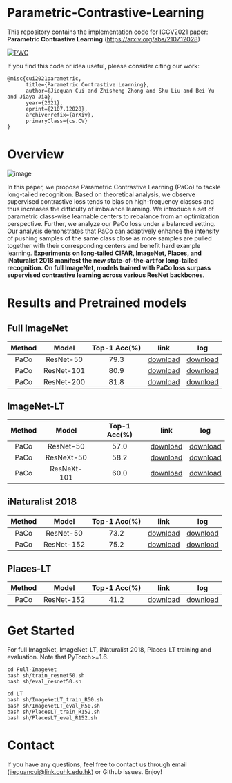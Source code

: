 # Parametric-Contrastive-Learning
This repository contains the implementation code for ICCV2021 paper:  
**Parametric Contrastive Learning** (https://arxiv.org/abs/2107.12028)  

[![PWC](https://img.shields.io/endpoint.svg?url=https://paperswithcode.com/badge/parametric-contrastive-learning/long-tail-learning-on-imagenet-lt)](https://paperswithcode.com/sota/long-tail-learning-on-imagenet-lt?p=parametric-contrastive-learning)

If you find this code or idea useful, please consider citing our work:
```
@misc{cui2021parametric,
      title={Parametric Contrastive Learning}, 
      author={Jiequan Cui and Zhisheng Zhong and Shu Liu and Bei Yu and Jiaya Jia},
      year={2021},
      eprint={2107.12028},
      archivePrefix={arXiv},
      primaryClass={cs.CV}
}
```

# Overview
![image](https://github.com/jiequancui/Parametric-Contrastive-Learning/blob/main/assets/paco.PNG)

In this paper, we propose Parametric Contrastive Learning (PaCo) to tackle long-tailed recognition. Based on theoretical analysis, we observe supervised contrastive loss tends to bias on high-frequency classes and thus increases the difficulty of imbalance learning. We introduce a set of parametric class-wise learnable centers to rebalance from an optimization perspective. Further, we analyze our PaCo loss under a balanced setting. Our analysis demonstrates that PaCo can adaptively enhance the intensity of pushing samples of the same class close as more samples are pulled together with their corresponding centers and benefit hard example learning. **Experiments on long-tailed CIFAR, ImageNet, Places, and iNaturalist 2018 manifest the new state-of-the-art for long-tailed recognition. On full ImageNet, models trained with PaCo loss surpass supervised contrastive learning across various ResNet backbones**.


# Results and Pretrained models
## Full ImageNet

 | Method | Model | Top-1 Acc(%) | link | log |  
 | :---: | :---: | :---: | :---: | :---: |
 | PaCo  | ResNet-50  | 79.3 | [download](https://drive.google.com/file/d/1fBbTWJlM3knjN0SIjrLhQw_TeUuoHsOe/view?usp=sharing) | [download](https://drive.google.com/file/d/1G_oTmBxAxwZdIa4YJSCJ-lYslwvsBMiF/view?usp=sharing) |
 | PaCo  | ResNet-101 | 80.9 | [download](https://drive.google.com/file/d/18lAQu33eN4pzhOi6lSmvfK6ORvD0gMGg/view?usp=sharing) | [download](https://drive.google.com/file/d/1axS5ryB-MjoKBRN4N9lVHyLQ2pOfKgMw/view?usp=sharing) |
 | PaCo  | ResNet-200 | 81.8 | [download](https://drive.google.com/file/d/14ZOI8tdUMGZFp08QfYog-aRr541psmur/view?usp=sharing) | [download](https://drive.google.com/file/d/18RNyK9HHSeQOQj69YUX_5Seq_PdGWavv/view?usp=sharing) | 
 
## ImageNet-LT
 | Method | Model | Top-1 Acc(%) | link | log | 
 | :---: | :---: | :---: | :---: | :---: |
 | PaCo  | ResNet-50   | 57.0 | [download](https://drive.google.com/file/d/1a73Ez_k47S2hmD_0L-sLH0OEhxK8SpQt/view?usp=sharing) | [download](https://drive.google.com/file/d/1NmynVzdkSye0FNEEyHSFF1oMc6q2wypJ/view?usp=sharing) |
 | PaCo  | ResNeXt-50  | 58.2 | [download](https://drive.google.com/file/d/1J7pvp-CWx7e2hPFNa1a05Oy9igHSe1eM/view?usp=sharing) | [download](https://drive.google.com/file/d/1ssvsA-xG2oj5wUwmC-Gu_pVZdg9POp7R/view?usp=sharing) |
 | PaCo  | ResNeXt-101 | 60.0 | [download](https://drive.google.com/file/d/1k14zhOwF8NBTb17mUN_UAGBkIIZsVBCV/view?usp=sharing) | [download](https://drive.google.com/file/d/1ZVwUKFb9AozaNKb8aSUXLCy27LgE7Kt2/view?usp=sharing) |
 
 ## iNaturalist 2018
 | Method | Model | Top-1 Acc(%) | link |  log |
 | :---: | :---: | :---: | :---: | :---: |
 | PaCo  | ResNet-50   | 73.2 | [download]() | [download]() |
 | PaCo  | ResNet-152  | 75.2 | [download]() | [download]() |
 
 ## Places-LT
  | Method | Model | Top-1 Acc(%) | link | log | 
 | :---: | :---: | :---: | :---: | :---: |
 | PaCo  | ResNet-152   | 41.2 | [download]() | [download]() |
 
# Get Started
For full ImageNet, ImageNet-LT, iNaturalist 2018, Places-LT training and evaluation. Note that PyTorch>=1.6.  
```
cd Full-ImageNet
bash sh/train_resnet50.sh
bash sh/eval_resnet50.sh

cd LT
bash sh/ImageNetLT_train_R50.sh
bash sh/ImageNetLT_eval_R50.sh
bash sh/PlacesLT_train_R152.sh
bash sh/PlacesLT_eval_R152.sh
```

# Contact
If you have any questions, feel free to contact us through email (jiequancui@link.cuhk.edu.hk) or Github issues. Enjoy!
 
 
 
 

